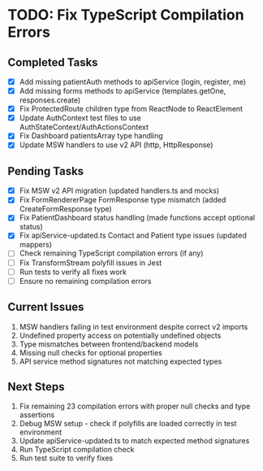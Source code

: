 # TODO: Fix TypeScript Compilation Errors

## Completed Tasks
- [x] Add missing patientAuth methods to apiService (login, register, me)
- [x] Add missing forms methods to apiService (templates.getOne, responses.create)
- [x] Fix ProtectedRoute children type from ReactNode to ReactElement
- [x] Update AuthContext test files to use AuthStateContext/AuthActionsContext
- [x] Fix Dashboard patientsArray type handling
- [x] Update MSW handlers to use v2 API (http, HttpResponse)

## Pending Tasks
- [x] Fix MSW v2 API migration (updated handlers.ts and mocks)
- [x] Fix FormRendererPage FormResponse type mismatch (added CreateFormResponse type)
- [x] Fix PatientDashboard status handling (made functions accept optional status)
- [x] Fix apiService-updated.ts Contact and Patient type issues (updated mappers)
- [ ] Check remaining TypeScript compilation errors (if any)
- [ ] Fix TransformStream polyfill issues in Jest
- [ ] Run tests to verify all fixes work
- [ ] Ensure no remaining compilation errors

## Current Issues
1. MSW handlers failing in test environment despite correct v2 imports
2. Undefined property access on potentially undefined objects
3. Type mismatches between frontend/backend models
4. Missing null checks for optional properties
5. API service method signatures not matching expected types

## Next Steps
1. Fix remaining 23 compilation errors with proper null checks and type assertions
2. Debug MSW setup - check if polyfills are loaded correctly in test environment
3. Update apiService-updated.ts to match expected method signatures
4. Run TypeScript compilation check
5. Run test suite to verify fixes
